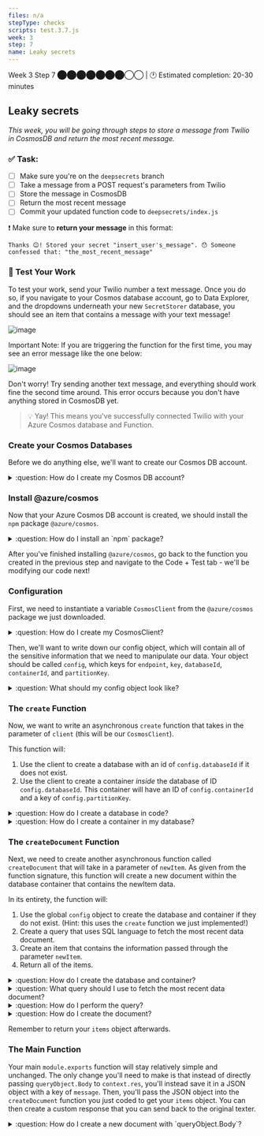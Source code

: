 ```yaml
---
files: n/a
stepType: checks
scripts: test.3.7.js
week: 3
step: 7
name: Leaky secrets
---
```


Week 3 Step 7 ⬤⬤⬤⬤⬤⬤⬤◯◯ | 🕐 Estimated completion: 20-30 minutes

## Leaky secrets
*This week, you will be going through steps to store a message from Twilio in CosmosDB and return the most recent message.*

### ✅  Task:

- [ ]  Make sure you're on the `deepsecrets` branch
- [ ]  Take a message from a POST request's parameters from Twilio
- [ ]  Store the message in CosmosDB
- [ ]  Return the most recent message
- [ ]  Commit your updated function code to `deepsecrets/index.js`

❗ Make sure to **return your message** in this format:
```
Thanks 😊! Stored your secret "insert_user's_message". 😯 Someone confessed that: "the_most_recent_message"
```

### 🚧 Test Your Work

To test your work, send your Twilio number a text message. Once you do so, if you navigate to your Cosmos database account, go to Data Explorer, and the dropdowns underneath your new `SecretStorer` database, you should see an item that contains a message with your text message!

![image](https://user-images.githubusercontent.com/49426183/120911610-99c41000-c63d-11eb-88cc-601c61585e87.png)

Important Note: If you are triggering the function for the first time, you may see an error message like the one below: 

![image](https://user-images.githubusercontent.com/49426183/120911569-46ea5880-c63d-11eb-89c3-18c0205dcef4.png)

Don't worry! Try sending another text message, and everything should work fine the second time around. This error occurs because you don't have anything stored in CosmosDB yet.

> 💡 Yay! This means you've successfully connected Twilio with your Azure Cosmos database and Function.

### Create your Cosmos Databases

Before we do anything else, we'll want to create our Cosmos DB account.

<details>
<summary>:question: How do I create my Cosmos DB account?</summary>

1. Navigate to your Azure Portal and click on `Azure Cosmos DB` under Azure Services.

![image](https://user-images.githubusercontent.com/49426183/120911257-90857400-c63a-11eb-9046-d9a7401e24af.png)

2. Click `Create Azure Cosmos DB Account`.

![image](https://user-images.githubusercontent.com/49426183/120911303-405ae180-c63b-11eb-98eb-6a1fedcad05c.png)

3. Under `Select API Option`, choose `Core (SQL) - Recommended`.

![image](https://user-images.githubusercontent.com/49426183/120911316-5d8fb000-c63b-11eb-8466-f7bfc938d1f8.png)

4. Fill in your account name, leave default options as they are, and click `Review + create`. 

![image](https://user-images.githubusercontent.com/49426183/120911344-b52e1b80-c63b-11eb-82ff-e6b5f2e9075a.png)

5. Click `Create` a final time.

![image](https://user-images.githubusercontent.com/49426183/120911368-e7d81400-c63b-11eb-9855-686d444eb1ec.png)

6. Once deployment is complete, click `Go to resource`.

![image](https://user-images.githubusercontent.com/49426183/120911461-83698480-c63c-11eb-8260-b622013485a3.png)

</details>

### Install @azure/cosmos

Now that your Azure Cosmos DB account is created, we should install the `npm` package `@azure/cosmos`. 

<details>
<summary>:question: How do I install an `npm` package?</summary>
</br>

Click on the "Console" tab in the left panel under "Development Tools".

![https://user-images.githubusercontent.com/69332964/99189070-59e31d00-272d-11eb-80a4-17444e5fac65.png](https://user-images.githubusercontent.com/69332964/99189070-59e31d00-272d-11eb-80a4-17444e5fac65.png)

Inside the console (shown on the right panel), type in the following command:

[`npm install @azure/cosmos`](https://www.npmjs.com/package/@azure/cosmos) <br />

</details>

After you've finished installing `@azure/cosmos`, go back to the function you created in the previous step and navigate to the Code + Test tab - we'll be modifying our code next!

### Configuration

First, we need to instantiate a variable `CosmosClient` from the `@azure/cosmos` package we just downloaded. 

<details>
<summary>:question: How do I create my CosmosClient?</summary>

```js
const CosmosClient = require("@azure/cosmos").CosmosClient;
```

</details>

Then, we'll want to write down our config object, which will contain all of the sensitive information that we need to manipulate our data. Your object should be called `config`, which keys for `endpoint`, `key`, `databaseId`, `containerId`, and `partitionKey`.

<details>
<summary>:question: What should my config object look like?</summary>

Here is an example of the config object. Make sure your databaseId, containerId, and partitionKey are correct.

```js
const config = {
  endpoint: process.env.ENDPOINT,
  key: process.env.KEY,
  databaseId: "SecretStorer",
  containerId: "secrets",
  partitionKey: {kind: "Hash", paths: ["/secrets"]}
};
```

</details>

### The `create` Function

Now, we want to write an asynchronous `create` function that takes in the parameter of `client` (this will be our `CosmosClient`). 

This function will:

1. Use the client to create a database with an id of `config.databaseId` if it does not exist.
2. Use the client to create a container *inside* the database of ID `config.databaseId`. This container will have an ID of `config.containerId` and a key of `config.partitionKey`.

<details>
<summary>:question: How do I create a database in code?</summary>

```js
const { database } = await client.databases.createIfNotExists({
    id: config.databaseId
});
```

</details>


<details>
<summary>:question: How do I create a container in my database?</summary>

```js
const { container } = await client
    .database(config.databaseId)
    .containers.createIfNotExists(
        { id: config.containerId, key: config.partitionKey },
        { offerThroughput: 400 }
);
```

</details>

### The `createDocument` Function

Next, we need to create another asynchronous function called `createDocument` that will take in a parameter of `newItem`. As given from the function signature, this function will create a new document within the database container that contains the newItem data.

In its entirety, the function will:

1. Use the global `config` object to create the database and container if they do not exist. (Hint: this uses the `create` function we just implemented!)
2. Create a query that uses SQL language to fetch the most recent data document.
3. Create an item that contains the information passed through the parameter `newItem`.
3. Return all of the items.

<details>
<summary>:question: How do I create the database and container?</summary>

```js
var { endpoint, key, databaseId, containerId } = config;
const client = new CosmosClient({endpoint, key});
const database = client.database(databaseId);
const container = database.container(containerId);
await create(client, databaseId, containerId);
```

</details>

<details>
<summary>:question: What query should I use to fetch the most recent data document?</summary>

```js
const querySpec = {
    query: "SELECT top 1 * FROM c order by c._ts desc"
};
```

</details>

<details>
<summary>:question: How do I perform the query?</summary>

```js
const { resources: items } = await container.items.query(querySpec).fetchAll();
```

</details>

<details>
<summary>:question: How do I create the document?</summary>

```js
const {resource: createdItem} = await container.items.create(newItem);
```

</details>

Remember to return your `items` object afterwards.

### The Main Function

Your main `module.exports` function will stay relatively simple and unchanged. The only change you'll need to make is that instead of directly passing `queryObject.Body` to `context.res`, you'll instead save it in a JSON object with a key of `message`. Then, you'll pass the JSON object into the `createDocument` function you just coded to get your `items` object. You can then create a custom response that you can send back to the original texter.

<details>
<summary>:question: How do I create a new document with `queryObject.Body`?</summary>

```js
const queryObject = querystring.parse(req.body);
message = queryObject.Body;
let document = {"message" : message}
let items = await createDocument(document)
```

Your response message can then look something like:

```js
const responseMessage = `Thanks 😊! Stored your secret "${message}". 😯 Someone confessed that: ${JSON.stringify(items[0].message)}`
```

</details>
